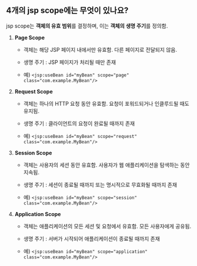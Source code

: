 ## 4개의 jsp scope에는 무엇이 있나요?

jsp scope는 **객체의 유효 범위**를 결정하며, 이는 **객체의 생명 주기**를 정의함.

1. **Page Scope**

   - 객체는 해당 JSP 페이지 내에서만 유효함. 다른 페이지로 전달되지 않음.

   - 생명 주기 : JSP 페이지가 처리될 때만 존재
   - 예) `<jsp:useBean id="myBean" scope="page" class="com.example.MyBean"/>`

2. **Request Scope**

   - 객체는 하나의 HTTP 요청 동안 유효함. 요청이 포워드되거나 인클루드될 때도 유지됨.

   - 생명 주기 : 클라이언트의 요청이 완료될 때까지 존재
   - 예) `<jsp:useBean id="myBean" scope="request" class="com.example.MyBean"/>`

3. **Session Scope**

   - 객체는 사용자의 세션 동안 유효함. 사용자가 웹 애플리케이션을 탐색하는 동안 지속됨.

   - 생명 주기 : 세션이 종료될 때까지 또는 명시적으로 무효화될 때까지 존재
   - 예) `<jsp:useBean id="myBean" scope="session" class="com.example.MyBean"/>`

4. **Application Scope**

   - 객체는 애플리케이션의 모든 세션 및 요청에서 유효함. 모든 사용자에게 공유됨.

   - 생명 주기 : 서버가 시작되어 애플리케이션이 종료될 때까지 존재
   - 예) `<jsp:useBean id="myBean" scope="application" class="com.example.MyBean"/>`
